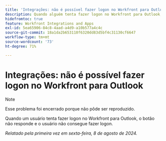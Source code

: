 ```yaml
---
title: 'Integrações: não é possível fazer logon no Workfront para Outlook'
description: Quando alguém tenta fazer logon no Workfront para Outlook, o botão não responde e não é possível fazer logon.
hidefromtoc: true
feature: Workfront Integrations and Apps
exl-id: 5ea65906-84c8-4aad-a4d9-a10b577a4c4c
source-git-commit: 18a1da2b653110f6320dd83d5bf4c31130cf6647
workflow-type: tm+mt
source-wordcount: '73'
ht-degree: 71%

---
```


# Integrações: não é possível fazer logon no Workfront para Outlook

>[!NOTE]
>
>Esse problema foi encerrado porque não pôde ser reproduzido.

Quando um usuário tenta fazer logon no Workfront para Outlook, o botão não responde e o usuário não consegue fazer logon.

_Relatado pela primeira vez em sexta-feira, 8 de agosto de 2024._

